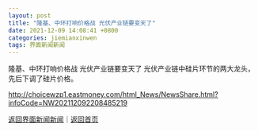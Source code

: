 ```yaml
---
layout: post
title: "隆基、中环打响价格战 光伏产业链要变天了"
date: 2021-12-09 14:08:41 +0800
categories: jiemianxinwen
tags: 界面新闻新闻
---
```

隆基、中环打响价格战 光伏产业链要变天了
光伏产业链中硅片环节的两大龙头，先后下调了硅片价格。

<http://choicewzp1.eastmoney.com/html_News/NewsShare.html?infoCode=NW202112092208485219>

[返回界面新闻新闻](//finews.withounder.com/jiemianxinwen/)｜[返回首页](//finews.withounder.com/)